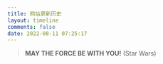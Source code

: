```yaml
---
title: 网站更新历史
layout: timeline
comments: false
date: 2022-08-11 07:25:17
---
```

> **MAY THE FORCE BE WITH YOU!** (Star Wars)
